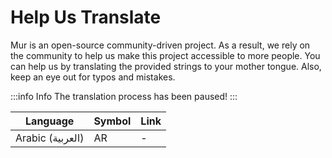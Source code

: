 # Help Us Translate

Mur is an open-source community-driven project. As a result, we rely on the community to help us make this project accessible to more people. You can help us by translating the provided strings to your mother tongue. Also, keep an eye out for typos and mistakes.

:::info Info
The translation process has been paused!
:::

|         Language         |  Symbol  |                                 Link                                 |
| ------------------------ | -------- | -------------------------------------------------------------------- |
| Arabic (العربية)         | AR       | -                                                                    |

